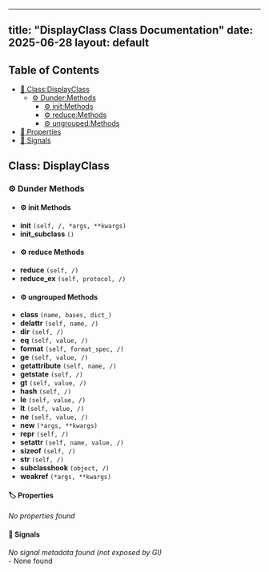 <!-- Formatted by A³BS formatter.py -->
<!-- Generated by A³BS document.py -->
---
title: "DisplayClass Class Documentation"
date: 2025-06-28
layout: default
---

## Table of Contents
- [🔧 Class:DisplayClass](#class-displayclass)
  - [ ⚙ Dunder:Methods](#dunder-methods)
    - [ ⚙ init:Methods](#init-methods)
    - [ ⚙ reduce:Methods](#reduce-methods)
    - [ ⚙ ungrouped:Methods](#ungrouped-methods)
- [🔧 Properties](#properties-)
- [🔧 Signals](#signals-)
## Class: DisplayClass
### ⚙ Dunder Methods
<a name="dunder-methods"></a>
- #### ⚙ init Methods
<a name="init-methods"></a>
  - **__init__** `(self, /, *args, **kwargs)`<br>
  - **__init_subclass__** `()`<br>
- #### ⚙ reduce Methods
<a name="reduce-methods"></a>
  - **__reduce__** `(self, /)`<br>
  - **__reduce_ex__** `(self, protocol, /)`<br>
- #### ⚙ ungrouped Methods
<a name="ungrouped-methods"></a>
  - **__class__** `(name, bases, dict_)`<br>
  - **__delattr__** `(self, name, /)`<br>
  - **__dir__** `(self, /)`<br>
  - **__eq__** `(self, value, /)`<br>
  - **__format__** `(self, format_spec, /)`<br>
  - **__ge__** `(self, value, /)`<br>
  - **__getattribute__** `(self, name, /)`<br>
  - **__getstate__** `(self, /)`<br>
  - **__gt__** `(self, value, /)`<br>
  - **__hash__** `(self, /)`<br>
  - **__le__** `(self, value, /)`<br>
  - **__lt__** `(self, value, /)`<br>
  - **__ne__** `(self, value, /)`<br>
  - **__new__** `(*args, **kwargs)`<br>
  - **__repr__** `(self, /)`<br>
  - **__setattr__** `(self, name, value, /)`<br>
  - **__sizeof__** `(self, /)`<br>
  - **__str__** `(self, /)`<br>
  - **__subclasshook__** `(object, /)`<br>
  - **__weakref__** `(*args, **kwargs)`<br>
#### 🏷️ Properties
<a name="properties-"></a>
_No properties found_
<br>
#### 📣 Signals
<a name="signals-"></a>
_No signal metadata found (not exposed by GI)_
<br>- None found
<br>